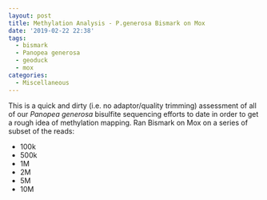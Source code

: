 ```yaml
---
layout: post
title: Methylation Analysis - P.generosa Bismark on Mox
date: '2019-02-22 22:38'
tags:
  - bismark
  - Panopea generosa
  - geoduck
  - mox
categories:
  - Miscellaneous
---
```

This is a quick and dirty (i.e. no adaptor/quality trimming) assessment of all of our _Panopea generosa_ bisulfite sequencing efforts to date in order to get a rough idea of methylation mapping. Ran Bismark on Mox on a series of subset of the reads:

- 100k
- 500k
- 1M
- 2M
- 5M
- 10M

<pre><code>

</code></pre>
